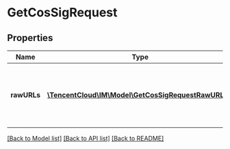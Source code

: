 # GetCosSigRequest

## Properties
Name | Type | Description | Notes
------------ | ------------- | ------------- | -------------
**rawURLs** | [**\TencentCloud\IM\Model\GetCosSigRequestRawURLs[]**](GetCosSigRequestRawURLs.md) | 批量查询的文件 URL，可从 IM 富媒体消息的 URL 字段获取 | 

[[Back to Model list]](../README.md#documentation-for-models) [[Back to API list]](../README.md#documentation-for-api-endpoints) [[Back to README]](../README.md)


